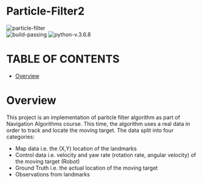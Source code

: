 # Particle-Filter2
![particle-filter](https://user-images.githubusercontent.com/46284863/105254449-4ff4f480-5b8a-11eb-98cd-637b7879ca60.gif)  
![build-passing](https://img.shields.io/badge/build-passing-brightgreen) ![python-v.3.6.8](https://img.shields.io/badge/python-v3.6.8-blue)
# TABLE OF CONTENTS
* [Overview](#overview)

# Overview
This project is an implementation of paritcle filter algorithm as part of Navigation Algorithms course.
This time, the algorithm uses a real data in order to track and locate the moving target. The data split into four categories:  
- Map data i.e. the (X,Y) location of the landmarks  
- Control data i.e. velocity and yaw rate (rotation rate, angular velocity) of the moving target (Robot)  
- Ground Truth i.e. the actual location of the moving target  
- Observations from landmarks  
